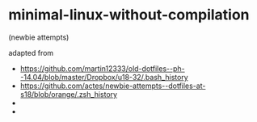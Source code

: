 # minimal-linux-without-compilation

(newbie attempts)

adapted from

* https://github.com/martin12333/old-dotfiles--ph--14.04/blob/master/Dropbox/u18-32/.bash_history
* https://github.com/actes/newbie-attempts--dotfiles-at-s18/blob/orange/.zsh_history
*
*
